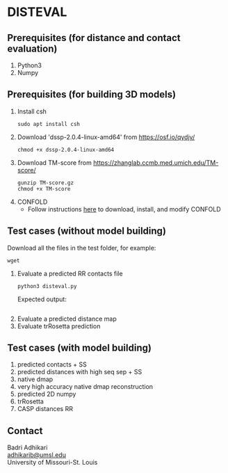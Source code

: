 # DISTEVAL

## Prerequisites (for distance and contact evaluation)
1. Python3
1. Numpy

## Prerequisites (for building 3D models)
1. Install csh
   ```
   sudo apt install csh
   ```
1. Download 'dssp-2.0.4-linux-amd64' from https://osf.io/qydjv/
   ```
   chmod +x dssp-2.0.4-linux-amd64
   ```
1. Download TM-score from https://zhanglab.ccmb.med.umich.edu/TM-score/
    ```
    gunzip TM-score.gz
    chmod +x TM-score
    ```
1. CONFOLD
    - Follow instructions [here](CONFOLD-CHANGES.md) to download, install, and modify CONFOLD

## Test cases (without model building)
Download all the files in the test folder, for example:
```
wget 
```

1. Evaluate a predicted RR contacts file
   ```
   python3 disteval.py 
   ```
   Expected output:
   ```
   
   ```
1. Evaluate a predicted distance map
1. Evaluate trRosetta prediction

## Test cases (with model building)
1. predicted contacts + SS
1. predicted distances with high seq sep + SS
1. native dmap
1. very high accuracy native dmap reconstruction
1. predicted 2D numpy
1. trRosetta
1. CASP distances RR


## Contact  
Badri Adhikari  
adhikarib@umsl.edu  
University of Missouri-St. Louis  
